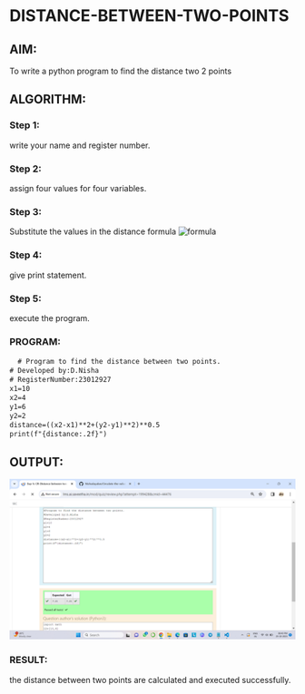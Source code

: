 # DISTANCE-BETWEEN-TWO-POINTS

## AIM:
To write a python program to find the distance two 2 points
## ALGORITHM:
### Step 1: 
write your name and register number.
### Step 2:
assign four values for four variables. 
### Step 3: 
Substitute the values in the distance formula  ![formula](/formula.JPG)
### Step 4: 
give print statement.
### Step 5: 
execute the program.
### PROGRAM:
```
  # Program to find the distance between two points.
# Developed by:D.Nisha 
# RegisterNumber:23012927
x1=10
x2=4
y1=6
y2=2
distance=((x2-x1)**2+(y2-y1)**2)**0.5
print(f"{distance:.2f}")
```
## OUTPUT:
![Alt text](<Screenshot (13).png>)

### RESULT:
the distance between two points are calculated and executed successfully.
